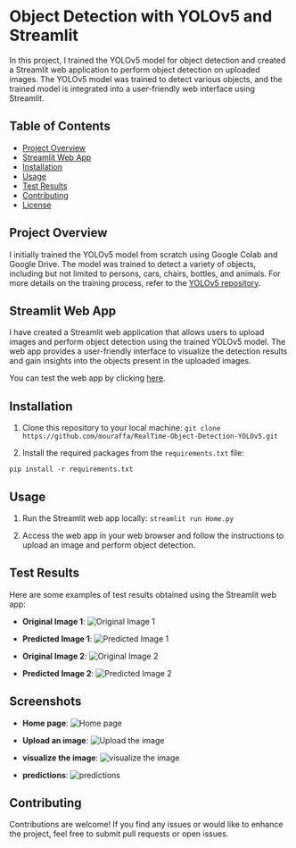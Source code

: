# Object Detection with YOLOv5 and Streamlit

In this project, I trained the YOLOv5 model for object detection and created a Streamlit web application to perform object detection on uploaded images. The YOLOv5 model was trained to detect various objects, and the trained model is integrated into a user-friendly web interface using Streamlit.

## Table of Contents

- [Project Overview](#project-overview)
- [Streamlit Web App](#streamlit-web-app)
- [Installation](#installation)
- [Usage](#usage)
- [Test Results](#test-results)
- [Contributing](#contributing)
- [License](#license)

## Project Overview

I initially trained the YOLOv5 model from scratch using Google Colab and Google Drive. The model was trained to detect a variety of objects, including but not limited to persons, cars, chairs, bottles, and animals. For more details on the training process, refer to the [YOLOv5 repository](https://github.com/ultralytics/yolov5).

## Streamlit Web App

I have created a Streamlit web application that allows users to upload images and perform object detection using the trained YOLOv5 model. The web app provides a user-friendly interface to visualize the detection results and gain insights into the objects present in the uploaded images.

You can test the web app by clicking [here](https://your-web-app-url.com).

## Installation

1. Clone this repository to your local machine:
```git clone https://github.com/mouraffa/RealTime-Object-Detection-YOLOv5.git```


2. Install the required packages from the `requirements.txt` file:

```pip install -r requirements.txt```


## Usage

1. Run the Streamlit web app locally:
```streamlit run Home.py```


2. Access the web app in your web browser and follow the instructions to upload an image and perform object detection.

## Test Results

Here are some examples of test results obtained using the Streamlit web app:

- **Original Image 1**: ![Original Image 1](test_1.jpg)
- **Predicted Image 1**: ![Predicted Image 1](test_1_pred.png)

- **Original Image 2**: ![Original Image 2](test_2.jpg)
- **Predicted Image 2**: ![Predicted Image 2](test_2_pred.png)

## Screenshots
- **Home page**: ![Home page](sc1.png)
- **Upload an image**: ![Upload the image](sc2.png)

- **visualize the image**: ![visualize the image](sc3.png)
- **predictions**: ![predictions](sc4.png)
## Contributing

Contributions are welcome! If you find any issues or would like to enhance the project, feel free to submit pull requests or open issues.

